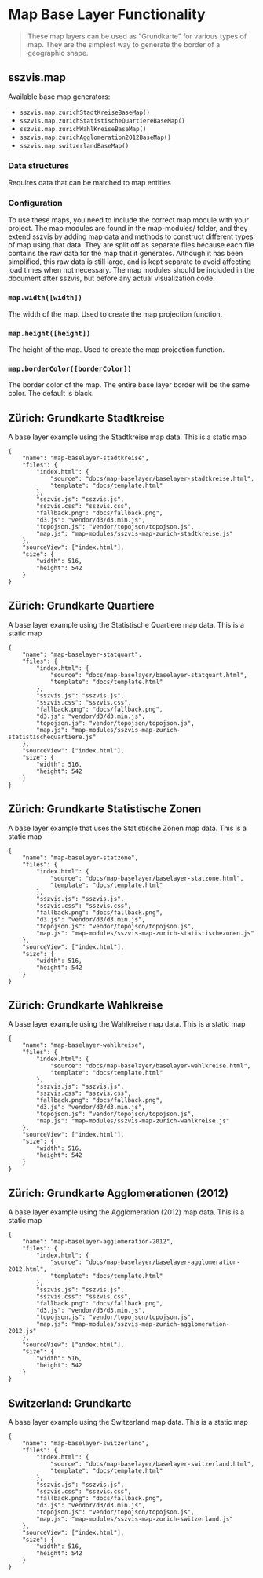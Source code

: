 # Map Base Layer Functionality

> These map layers can be used as "Grundkarte" for various types of map. They are the simplest way to generate the border of a geographic shape.

## sszvis.map

Available base map generators:

* `sszvis.map.zurichStadtKreiseBaseMap()`
* `sszvis.map.zurichStatistischeQuartiereBaseMap()`
* `sszvis.map.zurichWahlKreiseBaseMap()`
* `sszvis.map.zurichAgglomeration2012BaseMap()`
* `sszvis.map.switzerlandBaseMap()`

### Data structures

Requires data that can be matched to map entities

### Configuration

To use these maps, you need to include the correct map module with your project. The map modules are found in the map-modules/ folder, and they extend sszvis by adding map data and methods to construct different types of map using that data. They are split off as separate files because each file contains the raw data for the map that it generates. Although it has been simplified, this raw data is still large, and is kept separate to avoid affecting load times when not necessary. The map modules should be included in the document after sszvis, but before any actual visualization code.

### `map.width([width])`

The width of the map. Used to create the map projection function.

### `map.height([height])`

The height of the map. Used to create the map projection function.

### `map.borderColor([borderColor])`

The border color of the map. The entire base layer border will be the same color. The default is black.

## Zürich: Grundkarte Stadtkreise

A base layer example using the Stadtkreise map data. This is a static map

```project
{
    "name": "map-baselayer-stadtkreise",
    "files": {
        "index.html": {
            "source": "docs/map-baselayer/baselayer-stadtkreise.html",
            "template": "docs/template.html"
        },
        "sszvis.js": "sszvis.js",
        "sszvis.css": "sszvis.css",
        "fallback.png": "docs/fallback.png",
        "d3.js": "vendor/d3/d3.min.js",
        "topojson.js": "vendor/topojson/topojson.js",
        "map.js": "map-modules/sszvis-map-zurich-stadtkreise.js"
    },
    "sourceView": ["index.html"],
    "size": {
        "width": 516,
        "height": 542
    }
}
```

## Zürich: Grundkarte Quartiere

A base layer example using the Statistische Quartiere map data. This is a static map

```project
{
    "name": "map-baselayer-statquart",
    "files": {
        "index.html": {
            "source": "docs/map-baselayer/baselayer-statquart.html",
            "template": "docs/template.html"
        },
        "sszvis.js": "sszvis.js",
        "sszvis.css": "sszvis.css",
        "fallback.png": "docs/fallback.png",
        "d3.js": "vendor/d3/d3.min.js",
        "topojson.js": "vendor/topojson/topojson.js",
        "map.js": "map-modules/sszvis-map-zurich-statistischequartiere.js"
    },
    "sourceView": ["index.html"],
    "size": {
        "width": 516,
        "height": 542
    }
}
```

## Zürich: Grundkarte Statistische Zonen

A base layer example that uses the Statistische Zonen map data. This is a static map

```project
{
    "name": "map-baselayer-statzone",
    "files": {
        "index.html": {
            "source": "docs/map-baselayer/baselayer-statzone.html",
            "template": "docs/template.html"
        },
        "sszvis.js": "sszvis.js",
        "sszvis.css": "sszvis.css",
        "fallback.png": "docs/fallback.png",
        "d3.js": "vendor/d3/d3.min.js",
        "topojson.js": "vendor/topojson/topojson.js",
        "map.js": "map-modules/sszvis-map-zurich-statistischezonen.js"
    },
    "sourceView": ["index.html"],
    "size": {
        "width": 516,
        "height": 542
    }
}
```

## Zürich: Grundkarte Wahlkreise

A base layer example using the Wahlkreise map data. This is a static map

```project
{
    "name": "map-baselayer-wahlkreise",
    "files": {
        "index.html": {
            "source": "docs/map-baselayer/baselayer-wahlkreise.html",
            "template": "docs/template.html"
        },
        "sszvis.js": "sszvis.js",
        "sszvis.css": "sszvis.css",
        "fallback.png": "docs/fallback.png",
        "d3.js": "vendor/d3/d3.min.js",
        "topojson.js": "vendor/topojson/topojson.js",
        "map.js": "map-modules/sszvis-map-zurich-wahlkreise.js"
    },
    "sourceView": ["index.html"],
    "size": {
        "width": 516,
        "height": 542
    }
}
```

## Zürich: Grundkarte Agglomerationen (2012)

A base layer example using the Agglomeration (2012) map data. This is a static map

```project
{
    "name": "map-baselayer-agglomeration-2012",
    "files": {
        "index.html": {
            "source": "docs/map-baselayer/baselayer-agglomeration-2012.html",
            "template": "docs/template.html"
        },
        "sszvis.js": "sszvis.js",
        "sszvis.css": "sszvis.css",
        "fallback.png": "docs/fallback.png",
        "d3.js": "vendor/d3/d3.min.js",
        "topojson.js": "vendor/topojson/topojson.js",
        "map.js": "map-modules/sszvis-map-zurich-agglomeration-2012.js"
    },
    "sourceView": ["index.html"],
    "size": {
        "width": 516,
        "height": 542
    }
}
```

## Switzerland: Grundkarte

A base layer example using the Switzerland map data. This is a static map

```project
{
    "name": "map-baselayer-switzerland",
    "files": {
        "index.html": {
            "source": "docs/map-baselayer/baselayer-switzerland.html",
            "template": "docs/template.html"
        },
        "sszvis.js": "sszvis.js",
        "sszvis.css": "sszvis.css",
        "fallback.png": "docs/fallback.png",
        "d3.js": "vendor/d3/d3.min.js",
        "topojson.js": "vendor/topojson/topojson.js",
        "map.js": "map-modules/sszvis-map-zurich-switzerland.js"
    },
    "sourceView": ["index.html"],
    "size": {
        "width": 516,
        "height": 542
    }
}
```
